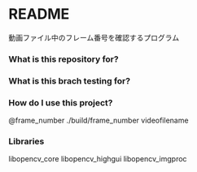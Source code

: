 # README #
動画ファイル中のフレーム番号を確認するプログラム

### What is this repository for? ###


### What is this brach testing for? ###


### How do I use this project? ###
@frame_number ./build/frame_number videofilename

### Libraries ###
libopencv_core
libopencv_highgui
libopencv_imgproc

